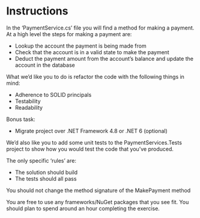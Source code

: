 # Instructions

In the ‘PaymentService.cs’ file you will find a method for making a payment. At a high level the steps for making a payment are: 

*  Lookup the account the payment is being made from
*  Check that the account is in a valid state to make the payment
*  Deduct the payment amount from the account’s balance and update the account in the database

What we’d like you to do is refactor the code with the following things in mind:  

*  Adherence to SOLID principals
*  Testability
*  Readability

Bonus task:

* Migrate project over .NET Framework 4.8 or .NET 6 (optional)

We’d also like you to add some unit tests to the PaymentServices.Tests project to show how you would test the code that you’ve produced.  

The only specific ‘rules’ are:  

*  The solution should build
*  The tests should all pass

You should not change the method signature of the MakePayment method  

You are free to use any frameworks/NuGet packages that you see fit. You should plan to spend around an hour completing the exercise.
